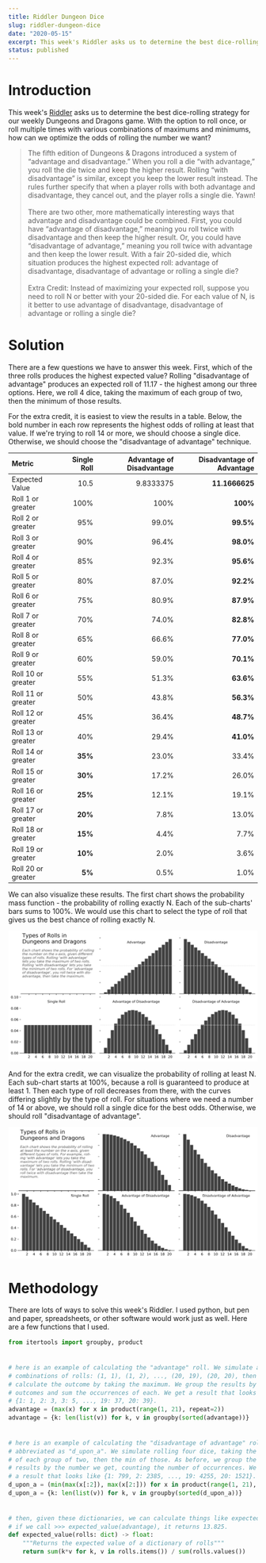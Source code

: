 ```yaml
---
title: Riddler Dungeon Dice
slug: riddler-dungeon-dice
date: "2020-05-15"
excerpt: This week's Riddler asks us to determine the best dice-rolling strategy for our weekly Dungeons and Dragons game. With the option to roll once, or roll multiple times with various combinations of maximums and minimums, how can we optimize the odds of rolling the number we want?
status: published
---
```


# Introduction

This week's <a href="https://fivethirtyeight.com/features/can-you-find-the-best-dungeons-dragons-strategy/">Riddler</a> asks us to determine the best dice-rolling strategy for our weekly Dungeons and Dragons game. With the option to roll once, or roll multiple times with various combinations of maximums and minimums, how can we optimize the odds of rolling the number we want?

<blockquote>
The fifth edition of Dungeons & Dragons introduced a system of “advantage and disadvantage.” When you roll a die “with advantage,” you roll the die twice and keep the higher result. Rolling “with disadvantage” is similar, except you keep the lower result instead. The rules further specify that when a player rolls with both advantage and disadvantage, they cancel out, and the player rolls a single die. Yawn!
<br><br>
There are two other, more mathematically interesting ways that advantage and disadvantage could be combined. First, you could have “advantage of disadvantage,” meaning you roll twice with disadvantage and then keep the higher result. Or, you could have “disadvantage of advantage,” meaning you roll twice with advantage and then keep the lower result. With a fair 20-sided die, which situation produces the highest expected roll: advantage of disadvantage, disadvantage of advantage or rolling a single die?
<br><br>
Extra Credit: Instead of maximizing your expected roll, suppose you need to roll N or better with your 20-sided die. For each value of N, is it better to use advantage of disadvantage, disadvantage of advantage or rolling a single die?
</blockquote>

# Solution

There are a few questions we have to answer this week. First, which of the three rolls produces the highest expected value? Rolling "disadvantage of advantage" produces an expected roll of 11.17 - the highest among our three options. Here, we roll 4 dice, taking the maximum of each group of two, then the minimum of those results.

For the extra credit, it is easiest to view the results in a table. Below, the bold number in each row represents the highest odds of rolling at least that value. If we're trying to roll 14 or more, we should choose a single dice. Otherwise, we should choose the "disadvantage of advantage" technique.

| Metric             | Single Roll | Advantage of Disadvantage | Disadvantage of Advantage |
| :----------------- | ----------: | ------------------------: | ------------------------: |
| Expected Value     |        10.5 |                 9.8333375 |            **11.1666625** |
| Roll 1 or greater  |        100% |                      100% |                  **100%** |
| Roll 2 or greater  |         95% |                     99.0% |                 **99.5%** |
| Roll 3 or greater  |         90% |                     96.4% |                 **98.0%** |
| Roll 4 or greater  |         85% |                     92.3% |                 **95.6%** |
| Roll 5 or greater  |         80% |                     87.0% |                 **92.2%** |
| Roll 6 or greater  |         75% |                     80.9% |                 **87.9%** |
| Roll 7 or greater  |         70% |                     74.0% |                 **82.8%** |
| Roll 8 or greater  |         65% |                     66.6% |                 **77.0%** |
| Roll 9 or greater  |         60% |                     59.0% |                 **70.1%** |
| Roll 10 or greater |         55% |                     51.3% |                 **63.6%** |
| Roll 11 or greater |         50% |                     43.8% |                 **56.3%** |
| Roll 12 or greater |         45% |                     36.4% |                 **48.7%** |
| Roll 13 or greater |         40% |                     29.4% |                 **41.0%** |
| Roll 14 or greater |     **35%** |                     23.0% |                     33.4% |
| Roll 15 or greater |     **30%** |                     17.2% |                     26.0% |
| Roll 16 or greater |     **25%** |                     12.1% |                     19.1% |
| Roll 17 or greater |     **20%** |                      7.8% |                     13.0% |
| Roll 18 or greater |     **15%** |                      4.4% |                      7.7% |
| Roll 19 or greater |     **10%** |                      2.0% |                      3.6% |
| Roll 20 or greater |      **5%** |                      0.5% |                      1.0% |

We can also visualize these results. The first chart shows the probability mass function - the probability of rolling exactly N. Each of the sub-charts' bars sums to 100%. We would use this chart to select the type of roll that gives us the best chance of rolling exactly N.

<img class="img-fluid mx-auto d-block" src="src/assets/img/riddler-dungeon-dice1.png">

And for the extra credit, we can visualize the probability of rolling at least N. Each sub-chart starts at 100%, because a roll is guaranteed to produce at least 1. Then each type of roll decreases from there, with the curves differing slightly by the type of roll. For situations where we need a number of 14 or above, we should roll a single dice for the best odds. Otherwise, we should roll "disadvantage of advantage".

<img class="img-fluid mx-auto d-block" src="src/assets/img/riddler-dungeon-dice2.png">

# Methodology

There are lots of ways to solve this week's Riddler. I used python, but pen and paper, spreadsheets, or other software would work just as well. Here are a few functions that I used.

```python
from itertools import groupby, product


# here is an example of calculating the "advantage" roll. We simulate all
# combinations of rolls: (1, 1), (1, 2), ..., (20, 19), (20, 20), then we
# calculate the outcome by taking the maximum. We group the results by the
# outcomes and sum the occurrences of each. We get a result that looks like
# {1: 1, 2: 3, 3: 5, ..., 19: 37, 20: 39}.
advantage = (max(x) for x in product(range(1, 21), repeat=2))
advantage = {k: len(list(v)) for k, v in groupby(sorted(advantage))}


# here is an example of calculating the "disadvantage of advantage" roll,
# abbreviated as "d_upon_a". We simulate rolling four dice, taking the max
# of each group of two, then the min of those. As before, we group the
# results by the number we get, counting the number of occurrences. We get
# a result that looks like {1: 799, 2: 2385, ..., 19: 4255, 20: 1521}.
d_upon_a = (min(max(x[:2]), max(x[2:])) for x in product(range(1, 21), repeat=4))
d_upon_a = {k: len(list(v)) for k, v in groupby(sorted(d_upon_a))}


# then, given these dictionaries, we can calculate things like expected value.
# if we call >>> expected_value(advantage), it returns 13.825.
def expected_value(rolls: dict) -> float:
    """Returns the expected value of a dictionary of rolls"""
    return sum(k*v for k, v in rolls.items()) / sum(rolls.values())
```
